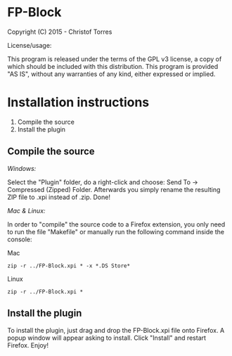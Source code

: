 # FP-Block

Copyright (C) 2015 - Christof Torres

License/usage:

This program is released under the terms of the GPL v3 license, a copy of which should be included with this distribution.
This program is provided "AS IS", without any warranties of any kind, either expressed or implied.

Installation instructions
=========================

1. Compile the source
2. Install the plugin

Compile the source
------------------

*Windows:*

Select the "Plugin" folder, do a right-click and choose: Send To -> Compressed (Zipped) Folder. Afterwards you simply rename the resulting ZIP file to .xpi instead of .zip. Done!

*Mac & Linux:*

In order to "compile" the source code to a Firefox extension, you only need to
run the file "Makefile" or manually run the following command inside the console:

Mac

	zip -r ../FP-Block.xpi * -x *.DS Store*
	
Linux

	zip -r ../FP-Block.xpi *

Install the plugin
------------------

To install the plugin, just drag and drop the FP-Block.xpi
file onto Firefox. A popup window will appear asking to install. Click
"Install" and restart Firefox. Enjoy!
